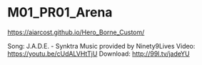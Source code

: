 # M01_PR01_Arena

https://aiarcost.github.io/Hero_Borne_Custom/


Song: J.A.D.E. - Synktra
Music provided by Ninety9Lives
Video: https://youtu.be/cUdALVHtTjU
Download: http://99l.tv/jadeYU
